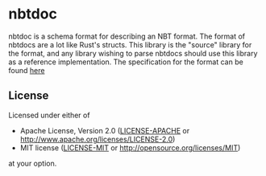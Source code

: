 # nbtdoc

nbtdoc is a schema format for describing an NBT format. The format of nbtdocs are a lot like Rust's structs. This library is the "source" library for the format, and any library wishing to parse nbtdocs should use this library as a reference implementation. The specification for the format can be found [here](docs/format.md)

## License

Licensed under either of

-   Apache License, Version 2.0
    ([LICENSE-APACHE](LICENSE-APACHE) or http://www.apache.org/licenses/LICENSE-2.0)
-   MIT license
    ([LICENSE-MIT](LICENSE-MIT) or http://opensource.org/licenses/MIT)

at your option.
